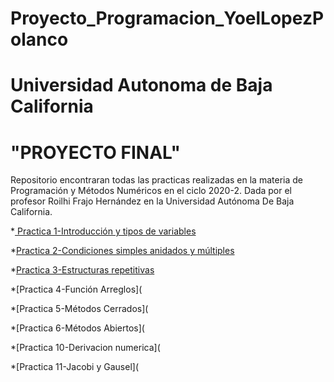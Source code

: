 # Proyecto_Programacion_YoelLopezPolanco
#  Universidad Autonoma de Baja California
#                           "PROYECTO FINAL"                                         
Repositorio encontraran  todas las practicas realizadas en la materia de Programación y Métodos Numéricos en el ciclo 2020-2. Dada por el profesor Roilhi Frajo Hernández en la Universidad Autónoma De Baja California. 

*[ Practica 1-Introducción y tipos de variables](https://github.com/Yoel-Lopez/Proyecto_Programacion_YoelLopezPolanco/tree/main/Practica%201_Introducci%C3%B3n%20y%20tipos%20de%20variables)

*[Practica 2-Condiciones simples anidados y múltiples](https://github.com/Yoel-Lopez/Proyecto_Programacion_YoelLopezPolanco/tree/main/Practica%202_condicionales%20simples%2C%20anidados%20y%20m%C3%BAtiples)

*[Practica 3-Estructuras repetitivas](https://github.com/Yoel-Lopez/Proyecto_Programacion_YoelLopezPolanco/tree/main/Practica%203_Estructuras%20repetitivas)   

*[Practica 4-Función Arreglos](

*[Practica 5-Métodos Cerrados](

*[Practica 6-Métodos Abiertos](

*[Practica 10-Derivacion numerica](

*[Practica 11-Jacobi y Gausel](
